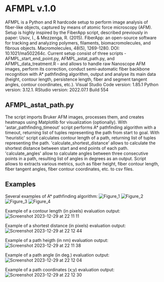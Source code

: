 # AFMPL v.1.0
AFMPL is a Python and R hardcode setup to perform image analysis of fiber-like objects, captured by means of atomic force microscopy (AFM). Setup is highly inspired by the FiberApp script, described previously in paper: 
Usov, I., & Mezzenga, R. (2015). FiberApp: an open-source software for tracking and analyzing polymers, filaments, biomacromolecules, and fibrous objects. Macromolecules, 48(5), 1269-1280. DOI: 10.1021/ma502264c.
Current setup consist of three scripts - AFMPL_start_end_point.py, AFMPL_astat_path.py, and AFMPL_data_treatment.R - and allows to handle raw Nanoscope AFM images, perform its correction, conduct semi-automatic fiber backbone recognition with A* pathfinding algorithm, output and analyse its main data (height, contour length, persistence length, fiber and segment tangent angles, contour coordinates, etc.).
Visual Studio Code version: 1.85.1
Python version: 3.12.1.
RStudio version: 2022.07.1 Build 554

## AFMPL_astat_path.py
The script imports Bruker AFM images, processes them, and creates heatmaps using Matplotlib for visualization (optionally). With 'astar_pathfinding_timeout' script performs A* pathfinding algorithm with a timeout, returning list of tuples representing the path from start to goal. With 'heuristic' script calculates contour length of a path, returning list of tuples representing the path. 'calculate_shortest_distance' allows to calculate the shortest distance between start and end points of each path. 'calculate_angles' allow to calculate angles between three consecutive points in a path, resulting list of angles in degrees as an output.
Script allows to extracts various metrics, such as fiber height, fiber contour length, fiber tangent angles, fiber contour coordinates, etc. to csv files.

## Examples
Several examples of A* pathfinding algorithm: 
![Figure_1](https://github.com/vchibrikov/AFMPL/assets/98614057/77ff4e29-8cf7-4e0b-b5e4-15aa46085276)
![Figure_2](https://github.com/vchibrikov/AFMPL/assets/98614057/33f6dd7e-a4be-4723-b381-89ad1c4bf463)
![Figure_3](https://github.com/vchibrikov/AFMPL/assets/98614057/da7cf4c3-c71d-48f5-a8c6-01ebbf86eb19)
![Figure_4](https://github.com/vchibrikov/AFMPL/assets/98614057/a698c1e7-07c9-4ff7-b3fc-c5912868a0c5)

Example of a contour length (in pixels) evaluation output:
![Screenshot 2023-12-29 at 22 11 11](https://github.com/vchibrikov/AFMPL/assets/98614057/e4265385-5a01-4029-9c89-44e53a3537fe)

Example of a shortest distance (in pixels) evaluation output:
![Screenshot 2023-12-29 at 22 12 44](https://github.com/vchibrikov/AFMPL/assets/98614057/5726edd5-b89a-4d4b-ad0f-8d329d0fa521)

Example of a path heigth (in nm) evaluation output:
![Screenshot 2023-12-29 at 22 11 38](https://github.com/vchibrikov/AFMPL/assets/98614057/277c21a4-7f23-4a56-9e76-f6a3672e033c)

Example of a path angle (in deg.) evaluation output:
![Screenshot 2023-12-29 at 22 12 04](https://github.com/vchibrikov/AFMPL/assets/98614057/9cc0a78c-1849-4edc-a0d3-8009d2dcf970)



Example of a path coordinates (x;y) evaluation output:
![Screenshot 2023-12-29 at 22 12 30](https://github.com/vchibrikov/AFMPL/assets/98614057/c7e557ae-e44a-45d9-a381-874e29c7cedc)


